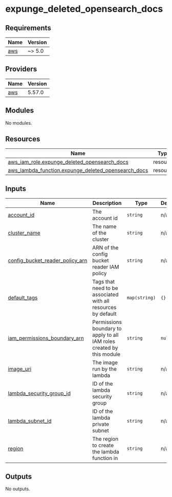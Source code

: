 # expunge_deleted_opensearch_docs

<!-- BEGINNING OF PRE-COMMIT-TERRAFORM DOCS HOOK -->
## Requirements

| Name | Version |
|------|---------|
| <a name="requirement_aws"></a> [aws](#requirement\_aws) | ~> 5.0 |

## Providers

| Name | Version |
|------|---------|
| <a name="provider_aws"></a> [aws](#provider\_aws) | 5.57.0 |

## Modules

No modules.

## Resources

| Name | Type |
|------|------|
| [aws_iam_role.expunge_deleted_opensearch_docs](https://registry.terraform.io/providers/hashicorp/aws/latest/docs/resources/iam_role) | resource |
| [aws_lambda_function.expunge_deleted_opensearch_docs](https://registry.terraform.io/providers/hashicorp/aws/latest/docs/resources/lambda_function) | resource |

## Inputs

| Name | Description | Type | Default | Required |
|------|-------------|------|---------|:--------:|
| <a name="input_account_id"></a> [account\_id](#input\_account\_id) | The account id | `string` | n/a | yes |
| <a name="input_cluster_name"></a> [cluster\_name](#input\_cluster\_name) | The name of the cluster | `string` | n/a | yes |
| <a name="input_config_bucket_reader_policy_arn"></a> [config\_bucket\_reader\_policy\_arn](#input\_config\_bucket\_reader\_policy\_arn) | ARN of the config bucket reader IAM policy | `string` | n/a | yes |
| <a name="input_default_tags"></a> [default\_tags](#input\_default\_tags) | Tags that need to be associated with all resources by default | `map(string)` | `{}` | no |
| <a name="input_iam_permissions_boundary_arn"></a> [iam\_permissions\_boundary\_arn](#input\_iam\_permissions\_boundary\_arn) | Permissions boundary to apply to all IAM roles created by this module | `string` | `null` | no |
| <a name="input_image_uri"></a> [image\_uri](#input\_image\_uri) | The image run by the lambda | `string` | n/a | yes |
| <a name="input_lambda_security_group_id"></a> [lambda\_security\_group\_id](#input\_lambda\_security\_group\_id) | ID of the lambda security group | `string` | n/a | yes |
| <a name="input_lambda_subnet_id"></a> [lambda\_subnet\_id](#input\_lambda\_subnet\_id) | ID of the lambda private subnet | `string` | n/a | yes |
| <a name="input_region"></a> [region](#input\_region) | The region to create the lambda function in | `string` | n/a | yes |

## Outputs

No outputs.
<!-- END OF PRE-COMMIT-TERRAFORM DOCS HOOK -->
